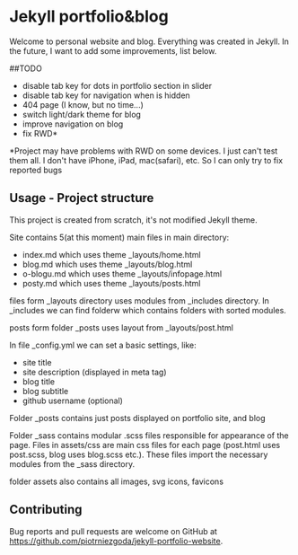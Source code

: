 # Jekyll portfolio&blog

Welcome to personal website and blog. Everything was created in Jekyll.
In the future, I want to add some improvements, list below.


##TODO

- disable tab key for dots in portfolio section in slider
- disable tab key for navigation when is hidden
- 404 page (I know, but no time...)
- switch light/dark theme for blog
- improve navigation on blog
- fix RWD*

*Project may have problems with RWD on some devices. I just can't test them all. I don't have iPhone, iPad, mac(safari), etc. So I can only try to fix reported bugs

## Usage - Project structure

This project is created from scratch, it's not modified Jekyll theme.

Site contains 5(at this moment) main files in main directory:
 - index.md which uses theme _layouts/home.html
 - blog.md which uses theme _layouts/blog.html
 - o-blogu.md which uses theme _layouts/infopage.html
 - posty.md which uses theme _layouts/posts.html

 files form _layouts directory uses modules from _includes directory. In _includes we can find folderw which contains folders with sorted modules.

 posts form folder _posts uses layout from _layouts/post.html

 In file _config.yml we can set a basic settings, like:
  - site title
  - site description (displayed in meta tag)
  - blog title
  - blog subtitle
  - github username (optional)

  Folder _posts contains just posts displayed on portfolio site, and blog

  Folder _sass contains modular .scss files responsible for appearance of the page.
  Files in assets/css are main css files for each page (post.html uses post.scss, blog uses blog.scss etc.). These files import the necessary modules from the _sass directory.

  folder assets also contains all images, svg icons, favicons


## Contributing

Bug reports and pull requests are welcome on GitHub at https://github.com/piotrniezgoda/jekyll-portfolio-website.


